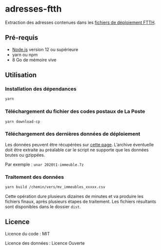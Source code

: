 # adresses-ftth

Extraction des adresses contenues dans les [fichiers de déploiement FTTH](https://www.data.gouv.fr/datasets/547d8d7ac751df405d090fcb).

## Pré-requis

* [Node.js](https://nodejs.org) version 12 ou supérieure
* yarn ou npm
* 8 Go de mémoire vive

## Utilisation

### Installation des dépendances

```bash
yarn
```

### Téléchargement du fichier des codes postaux de La Poste

```bash
yarn download-cp
```

### Téléchargement des dernières données de déploiement

Les données peuvent être récupérées sur [cette page](https://www.data.gouv.fr/datasets/547d8d7ac751df405d090fcb).
L’archive éventuelle doit être extraite au préalable car le script ne supporte que les données brutes ou gzippées.

Par exemple : `unar 2020t1-immeuble.7z`

### Traitement des données

```bash
yarn build /chemin/vers/mv_immeubles_xxxxx.csv
```

Cette opération dure plusieurs dizaines de minutes et va produire les fichiers finaux, après plusieurs étapes de traitement.
Les fichiers résultants sont disponibles dans le dossier `dist`.

## Licence

Licence du code : MIT

Licence des données : Licence Ouverte
